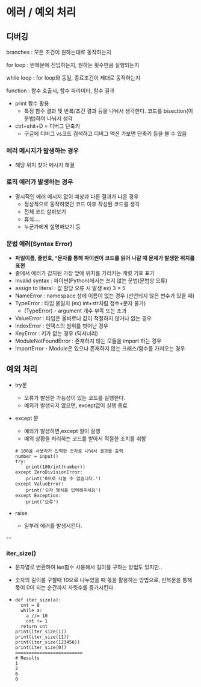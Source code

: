 # 에러 / 예외 처리



## 디버깅

branches : 모든 조건이 원하는대로 동작하는지

for loop : 반복문에 진입하는지,  원하는 횟수만큼 실행되는지

while loop : for loop와 동일, 종료조건이 제대로 동작하는지

function : 함수 호출시, 함수 파라미터, 함수 결과

* print 함수 활용
  * 특정 함수 결과 및 반복/조건 결과 등을 나눠서 생각한다. 코드를 bisection(이분법)하여 나눠서 생각
* ctrl+shit+D = 디버그 단축키
  * 구글에 디버그 vs코드 검색하고 디버그 액션 가보면 단축키 등을 볼 수 있음

### 에러 메시지가 발생하는 경우

* 해당 위치 찾아 메시지 해결

### 로직 에러가 발생하는 경우

* 명시적인 에러 메시지 없이 예상과 다른 결과가 나온 경우
  * 정상적으로 동작하였던 코드 이후 작성된 코드를 생각
  * 전체 코드 살펴보기
  * 휴식....
  * 누군가에게 설명해보기 등

### 문법 에러(Syntax Error)

* **파일이름, 줄번호, ^문자를 통해 파이썬이 코드를 읽어 나갈 때 문제가 발생한 위치를 표현**
* 줄에서 에러가 감지된 가장 앞에 위치를 가리키는 캐럿 기호 표기
* Invalid syntax : 파이썬(Python)에서는 쓰지 않는 문법(문법상 오류)
* assign to literal : 값 할당 오류 시 발생  ex) 3 = 5
* NameError : namespace 상에 이름이 없는 경우 (선언되지 않은 변수가 있을 때)
* TypeError : 타입 불일치 (ex) int+str처럼 정수+문자 불가)
  * (TypeError) - argument 개수 부족 또는 초과
* ValueError : 타입은 올바르나 값이 적절하지 않거나 없는 경우
* IndexError : 인덱스의 범위를 벗어난 경우
* KeyError : 키가 없는 경우 (딕셔너리)
* ModuleNotFoundError : 존재하지 않는 모듈을 import 하는 경우
* ImportError - Module은 있으나 존재하지 않는 크래스/함수를 가져오는 경우

## 예외 처리

* try문

  * 오류가 발생한 가능성이 있는 코드를 실행한다.
  * 예외가 발생되지 않으면, except없이 실행 종료

* except 문

  * 예외가 발생하면,except 절이 실행
  * 예외 상황을 처리하는 코드를 받아서 적절한 조치를 취함

  ```
  # 100을 사용자가 입력한 숫자로 나눠서 결과를 출력
  number = input()
  try:
      print(100/int(number))
  except ZeroDivisionError:
      print('0으로 나눌 수 없습니다.')
  except ValueError:
      print('숫자 형식을 입력해주세요')
  except Exception:
      print('오류')
  ```

* raise 
  * 일부러 에러를 발생시킨다.

--

### iter_size() 

* 문자열로 변환하여 len함수 사용해서 길이를 구하는 방법도 있지만..

* 숫자의 길이를 구할때 10으로 나누었을 때 몫을 활용하는 방법으로, 반복문을 통해 몫이 0이 되는 순간까지 자릿수를 증가시킨다.

* ```
  def iter_size(a):
    cnt = 0
    while a:
      a //= 10
      cnt += 1
    return cnt
  print(iter_size(1))
  print(iter_size(11))
  print(iter_size(123456))
  print(iter_size(0))
  =========================
  # Results
  1
  2
  6
  0
  ```

  